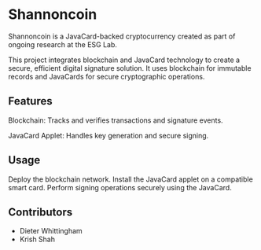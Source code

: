 # Shannoncoin

Shannoncoin is a JavaCard-backed cryptocurrency created as part of ongoing research at the ESG Lab.

This project integrates blockchain and JavaCard technology to create a secure, efficient digital signature solution. It uses blockchain for immutable records and JavaCards for secure cryptographic operations.

## Features

Blockchain: Tracks and verifies transactions and signature events.

JavaCard Applet: Handles key generation and secure signing.

## Usage

Deploy the blockchain network.
Install the JavaCard applet on a compatible smart card.
Perform signing operations securely using the JavaCard.

## Contributors

- Dieter Whittingham
- Krish Shah
